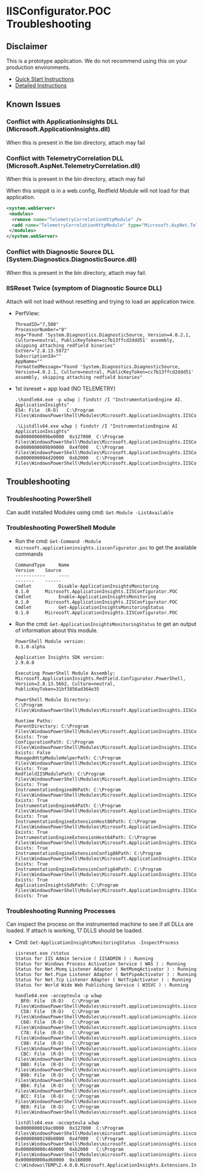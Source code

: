 # IISConfigurator.POC Troubleshooting

## Disclaimer
This is a prototype application. 
We do not recommend using this on your production environments.

- [Quick Start Instructions](QuickStart.md)
- [Detailed Instructions](DetailedInstructions.md)

## Known Issues

### Conflict with ApplicationInsights DLL (Microsoft.ApplicationInsights.dll)

When this is present in the bin directory, attach may fail

### Conflict with TelemetryCorrelation DLL (Microsoft.AspNet.TelemetryCorrelation.dll)

When this is present in the bin directory, attach may fail

When this snippit is in a web.config, Redfield Module will not load for that application.

```xml
<system.webServer>
 <modules>
  <remove name="TelemetryCorrelationHttpModule" />
  <add name="TelemetryCorrelationHttpModule" type="Microsoft.AspNet.TelemetryCorrelation.TelemetryCorrelationHttpModule, Microsoft.AspNet.TelemetryCorrelation" preCondition="integratedMode,managedHandler" />
 </modules>
</system.webServer>
```

### Conflict with Diagnostic Source DLL (System.Diagnostics.DiagnosticSource.dll)

When this is present in the bin directory, attach may fail.


### IISReset Twice (symptom of Diagnostic Source DLL)

Attach will not load without resetting and trying to load an application twice.

- PerfView:
	```
	ThreadID="7,500" 
	ProcessorNumber="0" 
	msg="Found 'System.Diagnostics.DiagnosticSource, Version=4.0.2.1, Culture=neutral, PublicKeyToken=cc7b13ffcd2ddd51' assembly, skipping attaching redfield binaries" 
	ExtVer="2.8.13.5972" 
	SubscriptionId="" 
	AppName="" 
	FormattedMessage="Found 'System.Diagnostics.DiagnosticSource, Version=4.0.2.1, Culture=neutral, PublicKeyToken=cc7b13ffcd2ddd51' assembly, skipping attaching redfield binaries" 
	```

- 1st iisreset + app load (NO TELEMETRY)
	```
	.\handle64.exe -p w3wp | findstr /I "InstrumentationEngine AI. ApplicationInsights"
	E54: File  (R-D)   C:\Program Files\WindowsPowerShell\Modules\Microsoft.ApplicationInsights.IISConfigurator.POC\content\Runtime\Microsoft.ApplicationInsights.RedfieldIISModule.dll

	.\Listdlls64.exe w3wp | findstr /I "InstrumentationEngine AI ApplicationInsights"
	0x0000000009be0000  0x127000  C:\Program Files\WindowsPowerShell\Modules\Microsoft.ApplicationInsights.IISConfigurator.POC\content\Instrumentation64\MicrosoftInstrumentationEngine_x64.dll
	0x0000000009b90000  0x4f000   C:\Program Files\WindowsPowerShell\Modules\Microsoft.ApplicationInsights.IISConfigurator.POC\content\Instrumentation64\Microsoft.ApplicationInsights.ExtensionsHost_x64.dll
	0x0000000004d20000  0xb2000   C:\Program Files\WindowsPowerShell\Modules\Microsoft.ApplicationInsights.IISConfigurator.POC\content\Instrumentation64\Microsoft.ApplicationInsights.Extensions.Base_x64.dll
	```

## Troubleshooting
	
### Troubleshooting PowerShell

Can audit installed Modules using cmd: `Get-Module -ListAvailable`


### Troubleshooting PowerShell Module


- Run the cmd: `Get-Command -Module microsoft.applicationinsights.iisconfigurator.poc` to get the available commands

	```
	CommandType     Name                                               Version    Source
	-----------     ----                                               -------    ------
	Cmdlet          Disable-ApplicationInsightsMonitoring              0.1.0      Microsoft.ApplicationInsights.IISConfigurator.POC
	Cmdlet          Enable-ApplicationInsightsMonitoring               0.1.0      Microsoft.ApplicationInsights.IISConfigurator.POC
	Cmdlet          Get-ApplicationInsightsMonitoringStatus            0.1.0      Microsoft.ApplicationInsights.IISConfigurator.POC
	```


- Run the cmd: `Get-ApplicationInsightsMonitoringStatus` to get an output of information about this module.

	```
	PowerShell Module version:
	0.1.0-alpha

	Application Insights SDK version:
	2.9.0.0

	Executing PowerShell Module Assembly:
	Microsoft.ApplicationInsights.Redfield.Configurator.PowerShell, Version=2.8.13.5662, Culture=neutral, PublicKeyToken=31bf3856ad364e35

	PowerShell Module Directory:
	C:\Program Files\WindowsPowerShell\Modules\Microsoft.ApplicationInsights.IISConfigurator.POC\content\PowerShell

	Runtime Paths:
	ParentDirectory: C:\Program Files\WindowsPowerShell\Modules\Microsoft.ApplicationInsights.IISConfigurator.POC\content Exists: True
	ConfigurationPath: C:\Program Files\WindowsPowerShell\Modules\Microsoft.ApplicationInsights.IISConfigurator.POC\content\applicationInsights.ikey.config Exists: False
	ManagedHttpModuleHelperPath: C:\Program Files\WindowsPowerShell\Modules\Microsoft.ApplicationInsights.IISConfigurator.POC\content\Runtime\Microsoft.AppInsights.IIS.ManagedHttpModuleHelper.dll Exists: True
	RedfieldIISModulePath: C:\Program Files\WindowsPowerShell\Modules\Microsoft.ApplicationInsights.IISConfigurator.POC\content\Runtime\Microsoft.ApplicationInsights.RedfieldIISModule.dll Exists: True
	InstrumentationEngine86Path: C:\Program Files\WindowsPowerShell\Modules\Microsoft.ApplicationInsights.IISConfigurator.POC\content\Instrumentation32\MicrosoftInstrumentationEngine_x86.dll Exists: True
	InstrumentationEngine64Path: C:\Program Files\WindowsPowerShell\Modules\Microsoft.ApplicationInsights.IISConfigurator.POC\content\Instrumentation64\MicrosoftInstrumentationEngine_x64.dll Exists: True
	InstrumentationEngineExtensionHost86Path: C:\Program Files\WindowsPowerShell\Modules\Microsoft.ApplicationInsights.IISConfigurator.POC\content\Instrumentation32\Microsoft.ApplicationInsights.ExtensionsHost_x86.dll Exists: True
	InstrumentationEngineExtensionHost64Path: C:\Program Files\WindowsPowerShell\Modules\Microsoft.ApplicationInsights.IISConfigurator.POC\content\Instrumentation64\Microsoft.ApplicationInsights.ExtensionsHost_x64.dll Exists: True
	InstrumentationEngineExtensionConfig86Path: C:\Program Files\WindowsPowerShell\Modules\Microsoft.ApplicationInsights.IISConfigurator.POC\content\Instrumentation32\Microsoft.InstrumentationEngine.Extensions.config Exists: True
	InstrumentationEngineExtensionConfig64Path: C:\Program Files\WindowsPowerShell\Modules\Microsoft.ApplicationInsights.IISConfigurator.POC\content\Instrumentation64\Microsoft.InstrumentationEngine.Extensions.config Exists: True
	ApplicationInsightsSdkPath: C:\Program Files\WindowsPowerShell\Modules\Microsoft.ApplicationInsights.IISConfigurator.POC\content\Runtime\Microsoft.ApplicationInsights.dll Exists: True
	```




### Troubleshooting Running Processes

Can inspect the process on the instrumented machine to see if all DLLs are loaded.
If attach is working, 17 DLLS should be loaded.

- Cmd: `Get-ApplicationInsightsMonitoringStatus -InspectProcess`

	```
	iisreset.exe /status
	Status for IIS Admin Service ( IISADMIN ) : Running
	Status for Windows Process Activation Service ( WAS ) : Running
	Status for Net.Msmq Listener Adapter ( NetMsmqActivator ) : Running
	Status for Net.Pipe Listener Adapter ( NetPipeActivator ) : Running
	Status for Net.Tcp Listener Adapter ( NetTcpActivator ) : Running
	Status for World Wide Web Publishing Service ( W3SVC ) : Running

	handle64.exe -accepteula -p w3wp
	  BF0: File  (R-D)   C:\Program Files\WindowsPowerShell\Modules\microsoft.applicationinsights.iisconfigurator.poc\content\Runtime\Microsoft.AI.ServerTelemetryChannel.dll
	  C58: File  (R-D)   C:\Program Files\WindowsPowerShell\Modules\microsoft.applicationinsights.iisconfigurator.poc\content\Runtime\Microsoft.AI.AzureAppServices.dll
	  C68: File  (R-D)   C:\Program Files\WindowsPowerShell\Modules\microsoft.applicationinsights.iisconfigurator.poc\content\Runtime\Microsoft.AI.DependencyCollector.dll
	  C78: File  (R-D)   C:\Program Files\WindowsPowerShell\Modules\microsoft.applicationinsights.iisconfigurator.poc\content\Runtime\Microsoft.AI.WindowsServer.dll
	  C98: File  (R-D)   C:\Program Files\WindowsPowerShell\Modules\microsoft.applicationinsights.iisconfigurator.poc\content\Runtime\Microsoft.AI.Web.dll
	  CBC: File  (R-D)   C:\Program Files\WindowsPowerShell\Modules\microsoft.applicationinsights.iisconfigurator.poc\content\Runtime\Microsoft.AI.PerfCounterCollector.dll
	  DB0: File  (R-D)   C:\Program Files\WindowsPowerShell\Modules\microsoft.applicationinsights.iisconfigurator.poc\content\Runtime\Microsoft.AI.Agent.Intercept.dll
	  B98: File  (R-D)   C:\Program Files\WindowsPowerShell\Modules\microsoft.applicationinsights.iisconfigurator.poc\content\Runtime\Microsoft.ApplicationInsights.RedfieldIISModule.dll
	  BB4: File  (R-D)   C:\Program Files\WindowsPowerShell\Modules\microsoft.applicationinsights.iisconfigurator.poc\content\Runtime\Microsoft.ApplicationInsights.RedfieldIISModule.Contracts.dll
	  BCC: File  (R-D)   C:\Program Files\WindowsPowerShell\Modules\microsoft.applicationinsights.iisconfigurator.poc\content\Runtime\Microsoft.ApplicationInsights.Redfield.Lightup.dll
	  BE0: File  (R-D)   C:\Program Files\WindowsPowerShell\Modules\microsoft.applicationinsights.iisconfigurator.poc\content\Runtime\Microsoft.ApplicationInsights.dll

	listdlls64.exe -accepteula w3wp
	0x0000000019ac0000  0x127000  C:\Program Files\WindowsPowerShell\Modules\microsoft.applicationinsights.iisconfigurator.poc\content\Instrumentation64\MicrosoftInstrumentationEngine_x64.dll
	0x00000000198b0000  0x4f000   C:\Program Files\WindowsPowerShell\Modules\microsoft.applicationinsights.iisconfigurator.poc\content\Instrumentation64\Microsoft.ApplicationInsights.ExtensionsHost_x64.dll
	0x000000000c460000  0xb2000   C:\Program Files\WindowsPowerShell\Modules\microsoft.applicationinsights.iisconfigurator.poc\content\Instrumentation64\Microsoft.ApplicationInsights.Extensions.Base_x64.dll
	0x000000000ad60000  0x108000  C:\Windows\TEMP\2.4.0.0.Microsoft.ApplicationInsights.Extensions.Intercept_x64.dll
	```
